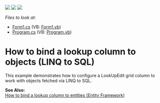 <!-- default badges list -->
![](https://img.shields.io/endpoint?url=https://codecentral.devexpress.com/api/v1/VersionRange/128625732/13.1.4%2B)
[![](https://img.shields.io/badge/Open_in_DevExpress_Support_Center-FF7200?style=flat-square&logo=DevExpress&logoColor=white)](https://supportcenter.devexpress.com/ticket/details/E927)
[![](https://img.shields.io/badge/📖_How_to_use_DevExpress_Examples-e9f6fc?style=flat-square)](https://docs.devexpress.com/GeneralInformation/403183)
<!-- default badges end -->
<!-- default file list -->
*Files to look at*:

* [Form1.cs](./CS/LinqBinding/Form1.cs) (VB: [Form1.vb](./VB/LinqBinding/Form1.vb))
* [Program.cs](./CS/LinqBinding/Program.cs) (VB: [Program.vb](./VB/LinqBinding/Program.vb))
<!-- default file list end -->
# How to bind a lookup column to objects (LINQ to SQL)


<p>This example demonstrates how to configure a LookUpEdit grid column to work with objects fetched via LINQ to SQL.</p><p><strong>See Also:</strong><br />
<a href="https://www.devexpress.com/Support/Center/p/E924">How to bind a lookup column to entities (Entity Framework)</a></p>

<br/>


